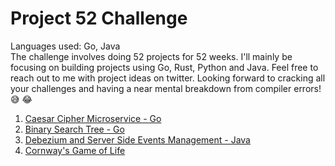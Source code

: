 #   Project 52 Challenge
Languages used: Go, Java<br>
The challenge involves doing 52 projects for 52 weeks. I'll mainly be focusing on building projects using Go, Rust, Python and Java.
Feel free to reach out to me with project ideas on twitter. Looking forward to cracking all your challenges and having a near mental breakdown 
from compiler errors!😅 😂
1. [Caesar Cipher Microservice - Go](https://github.com/Zeddling/caesar_cipher_microservice)
2. [Binary Search Tree - Go](https://github.com/Zeddling/binary_search_tree)
3. [Debezium and Server Side Events Management - Java](https://github.com/Zeddling/debezium_listener)
4. [Cornway's Game of Life](https://github.com/Zeddling/wasm-game-of-life)
